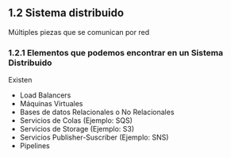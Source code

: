 ## 1.2 Sistema distribuido

Múltiples piezas que se comunican por red

### 1.2.1 Elementos que podemos encontrar en un Sistema Distribuido

Existen

-   Load Balancers
-   Máquinas Virtuales
-   Bases de datos Relacionales o No Relacionales
-   Servicios de Colas (Ejemplo: SQS)
-   Servicios de Storage (Ejemplo: S3)
-   Servicios Publisher-Suscriber (Ejemplo: SNS)
-   Pipelines

